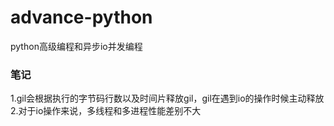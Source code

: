 # advance-python
python高级编程和异步io并发编程

### 笔记
1.gil会根据执行的字节码行数以及时间片释放gil，gil在遇到io的操作时候主动释放
2.对于io操作来说，多线程和多进程性能差别不大

